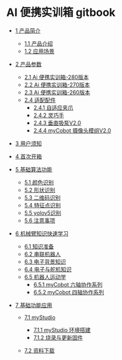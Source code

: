 # AI 便携实训箱 gitbook

- [1 产品简介](1-ProductIntroduction/1.1-ProductIntroduction.md)

  - [1.1 产品介绍](1-ProductIntroduction/1.1-ProductIntroduction.md)
  - [1.2 应用场景](1-ProductIntroduction/1.2-ApplicationScenarios.md)

- [2 产品参数](2-ProductFeature/README.md)

  - [2.1 Ai 便携实训箱-280版本](2-ProductFeature/2.1-280_version.md)
  - [2.2 Ai 便携实训箱-270版本](2-ProductFeature/2.2-270_version.md)
  - [2.3 Ai 便携实训箱-260版本](2-ProductFeature/2.3-260_version.md)
  - [2.4 适配配件]()
    - [2.4.1 自适应夹爪](2-ProductFeature/2.4.1-adaptive_gripper.md)
    - [2.4.2 灵巧手](2-ProductFeature/2.4.2-five_hand.md)
    - [2.4.3 垂直吸泵V2.0](2-ProductFeature/2.4.3-pump.md)
    - [2.4.4 myCobot 摄像头模组V2.0](2-ProductFeature/2.4.4-camera.md)

- [3 用户须知](3-UserNotes/README.md)

  <!-- - [3.1 安全须知](3-UserNotes/3.1-SafetyInstruction.md)
  - [3.2 产品养护](3-UserNotes/3.2-TransportandStorage.md)
  - [3.3 充电说明](3-UserNotes/3.3-MaintenanceandCare.md) -->

- [4 首次开箱](4-FirstInstallAndUse/README.md)

- [5 基础算法功能]()

  - [5.1 颜色识别](5-BasicAlgorithmFunction/5.1-color_recognition.md)
  - [5.2 形状识别](5-BasicAlgorithmFunction//5.2-shape_recognition.md)
  - [5.3 二维码识别](5-BasicAlgorithmFunction/5.3-encode_recognition.md)
  - [5.4 特征点识别](5-BasicAlgorithmFunction/5.4-feature_recognition.md)
  - [5.5 yolov5识别](5-BasicAlgorithmFunction/5.5-yolov5_recognition.md)
  - [5.6 注意事项](5-BasicAlgorithmFunction/5.6-precautions.md)

- [6 机械臂知识快速学习]()
 
  - [6.1 知识准备]()
  - [6.2 串联机器人](6-RoboticArmKnowledge/6.2-Serial_robots.md)
  - [6.3 电子背景知识](6-RoboticArmKnowledge/6.3-electric_knowledge.md)
  - [6.4 电子与舵机知识](6-RoboticArmKnowledge/6.4-motors_and_servos.md)
  - [6.5 机器人运动学]()
    - [6.5.1 myCobot 六轴协作系列](6-RoboticArmKnowledge/6.5-robot_kinematics.md)
    - [6.5.2 myCobot 四轴协作系列]()

- [7 基础功能应用](7-BasicFunctionApplication/README.md)
  - [7.1 myStudio](7-BasicFunctionApplication/7.1-myStudio/README.md)
    - [7.1.1 myStudio 环境搭建](7-BasicFunctionApplication/7.1-myStudio/7.1.1-myStudio_download_driverinstalled.md)
    - [7.1.2 烧录与更新固件](7-BasicFunctionApplication/7.1-myStudio/7.1.2-myStudio_flash_firmwares.md)

  - [7.2 资料下载](7-BasicFunctionApplication/7.2-files_download.md)
 
